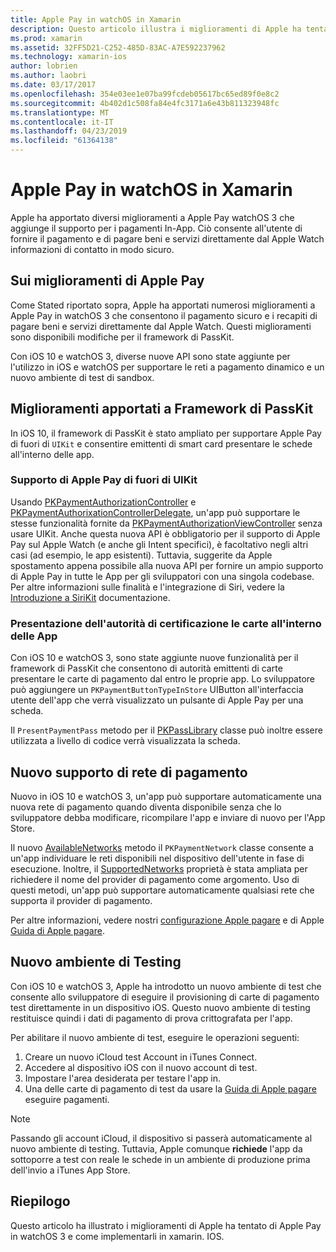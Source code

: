 ```yaml
---
title: Apple Pay in watchOS in Xamarin
description: Questo articolo illustra i miglioramenti di Apple ha tentato di Apple Pay in watchOS 3 e come implementarli in xamarin. IOS per Apple Watch.
ms.prod: xamarin
ms.assetid: 32FF5D21-C252-485D-83AC-A7E592237962
ms.technology: xamarin-ios
author: lobrien
ms.author: laobri
ms.date: 03/17/2017
ms.openlocfilehash: 354e03ee1e07ba99fcdeb05617bc65ed89f0e8c2
ms.sourcegitcommit: 4b402d1c508fa84e4fc3171a6e43b811323948fc
ms.translationtype: MT
ms.contentlocale: it-IT
ms.lasthandoff: 04/23/2019
ms.locfileid: "61364138"
---
```

# <a name="apple-pay-on-watchos-in-xamarin"></a>Apple Pay in watchOS in Xamarin

Apple ha apportato diversi miglioramenti a Apple Pay watchOS 3 che aggiunge il supporto per i pagamenti In-App. Ciò consente all'utente di fornire il pagamento e di pagare beni e servizi direttamente dal Apple Watch informazioni di contatto in modo sicuro.


## <a name="about-apple-pay-enhancements"></a>Sui miglioramenti di Apple Pay

Come Stated riportato sopra, Apple ha apportati numerosi miglioramenti a Apple Pay in watchOS 3 che consentono il pagamento sicuro e i recapiti di pagare beni e servizi direttamente dal Apple Watch. Questi miglioramenti sono disponibili modifiche per il framework di PassKit.

Con iOS 10 e watchOS 3, diverse nuove API sono state aggiunte per l'utilizzo in iOS e watchOS per supportare le reti a pagamento dinamico e un nuovo ambiente di test di sandbox.

## <a name="passkit-framework-enhancements"></a>Miglioramenti apportati a Framework di PassKit

In iOS 10, il framework di PassKit è stato ampliato per supportare Apple Pay di fuori di `UIKit` e consentire emittenti di smart card presentare le schede all'interno delle app. 

### <a name="supporting-apple-pay-outside-of-uikit"></a>Supporto di Apple Pay di fuori di UIKit

Usando [PKPaymentAuthorizationController](https://developer.apple.com/reference/passkit/pkpaymentauthorizationcontroller) e [PKPaymentAuthorixationControllerDelegate](https://developer.apple.com/reference/passkit/pkpaymentauthorizationcontrollerdelegate), un'app può supportare le stesse funzionalità fornite da [ PKPaymentAuthorizationViewController](https://developer.apple.com/reference/passkit/pkpaymentauthorizationviewcontroller) senza usare UIKit. Anche questa nuova API è obbligatorio per il supporto di Apple Pay sul Apple Watch (e anche gli Intent specifici), è facoltativo negli altri casi (ad esempio, le app esistenti). Tuttavia, suggerite da Apple spostamento appena possibile alla nuova API per fornire un ampio supporto di Apple Pay in tutte le App per gli sviluppatori con una singola codebase. Per altre informazioni sulle finalità e l'integrazione di Siri, vedere la [Introduzione a SiriKit](~/ios/platform/sirikit/index.md) documentazione.

### <a name="presenting-issuer-cards-from-within-apps"></a>Presentazione dell'autorità di certificazione le carte all'interno delle App

Con iOS 10 e watchOS 3, sono state aggiunte nuove funzionalità per il framework di PassKit che consentono di autorità emittenti di carte presentare le carte di pagamento dal entro le proprie app. Lo sviluppatore può aggiungere un `PKPaymentButtonTypeInStore` UIButton all'interfaccia utente dell'app che verrà visualizzato un pulsante di Apple Pay per una scheda.

Il `PresentPaymentPass` metodo per il [PKPassLibrary](https://developer.apple.com/reference/passkit/pkpasslibrary) classe può inoltre essere utilizzata a livello di codice verrà visualizzata la scheda.

## <a name="new-payment-network-support"></a>Nuovo supporto di rete di pagamento

Nuovo in iOS 10 e watchOS 3, un'app può supportare automaticamente una nuova rete di pagamento quando diventa disponibile senza che lo sviluppatore debba modificare, ricompilare l'app e inviare di nuovo per l'App Store.

Il nuovo [AvailableNetworks](https://developer.apple.com/reference/passkit/pkpaymentrequest/1833288-availablenetworks) metodo il `PKPaymentNetwork` classe consente a un'app individuare le reti disponibili nel dispositivo dell'utente in fase di esecuzione. Inoltre, il [SupportedNetworks](https://developer.apple.com/reference/passkit/pkpaymentrequest/1619329-supportednetworks) proprietà è stata ampliata per richiedere il nome del provider di pagamento come argomento. Uso di questi metodi, un'app può supportare automaticamente qualsiasi rete che supporta il provider di pagamento.

Per altre informazioni, vedere nostri [configurazione Apple pagare](~/ios/platform/apple-pay.md) e di Apple [Guida di Apple pagare](https://developer.apple.com/apple-pay/).

## <a name="new-testing-environment"></a>Nuovo ambiente di Testing

Con iOS 10 e watchOS 3, Apple ha introdotto un nuovo ambiente di test che consente allo sviluppatore di eseguire il provisioning di carte di pagamento test direttamente in un dispositivo iOS. Questo nuovo ambiente di testing restituisce quindi i dati di pagamento di prova crittografata per l'app.

Per abilitare il nuovo ambiente di test, eseguire le operazioni seguenti:

1. Creare un nuovo iCloud test Account in iTunes Connect.
2. Accedere al dispositivo iOS con il nuovo account di test.
3. Impostare l'area desiderata per testare l'app in.
4. Una delle carte di pagamento di test da usare la [Guida di Apple pagare](https://developer.apple.com/apple-pay/) eseguire pagamenti.

> [!NOTE]
> Passando gli account iCloud, il dispositivo si passerà automaticamente al nuovo ambiente di testing. Tuttavia, Apple comunque **richiede** l'app da sottoporre a test con reale le schede in un ambiente di produzione prima dell'invio a iTunes App Store.

## <a name="summary"></a>Riepilogo

Questo articolo ha illustrato i miglioramenti di Apple ha tentato di Apple Pay in watchOS 3 e come implementarli in xamarin. IOS.
